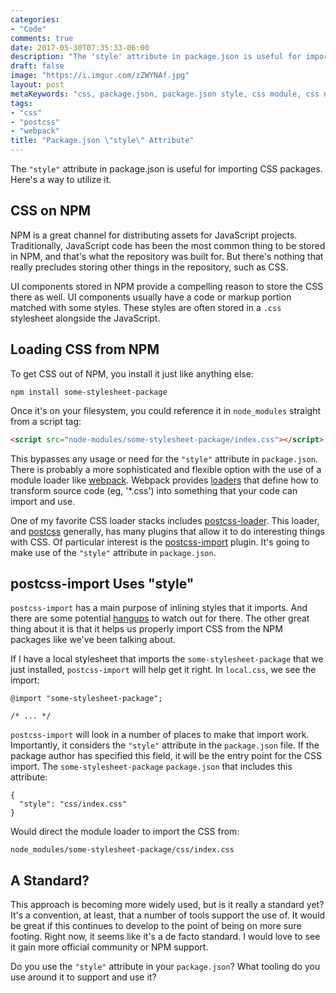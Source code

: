 ```yaml
---
categories:
- "Code"
comments: true
date: 2017-05-30T07:35:33-06:00
description: "The 'style' attribute in package.json is useful for importing CSS packages."
draft: false
image: "https://i.imgur.com/zZWYNAf.jpg"
layout: post
metaKeywords: "css, package.json, package.json style, css module, css npm package, css package, entry point"
tags:
- "css"
- "postcss"
- "webpack"
title: "Package.json \"style\" Attribute"
---
```


The `"style"` attribute in package.json is useful for importing CSS packages.  Here's a way to utilize it.

<!--more-->

## CSS on NPM

NPM is a great channel for distributing assets for JavaScript projects.  Traditionally, JavaScript code has been the most common thing to be stored in NPM, and that's what the repository was built for.  But there's nothing that really precludes storing other things in the repository, such as CSS.

UI components stored in NPM provide a compelling reason to store the CSS there as well.  UI components usually have a code or markup portion matched with some styles.  These styles are often stored in a `.css` stylesheet alongside the JavaScript. 

## Loading CSS from NPM

To get CSS out of NPM, you install it just like anything else:

```
npm install some-stylesheet-package
```

Once it's on your filesystem, you could reference it in `node_modules` straight from a script tag:

```html
<script src="node-modules/some-stylesheet-package/index.css"></script>
```

This bypasses any usage or need for the `"style"` attribute in `package.json`. There is probably a more sophisticated and flexible option with the use of a module loader like [webpack](https://webpack.js.org/).  Webpack provides [loaders](https://webpack.js.org/concepts/loaders/) that define how to transform source code (eg, '*.css') into something that your code can import and use.  

One of my favorite CSS loader stacks includes [postcss-loader](https://github.com/postcss/postcss-loader).  This loader, and [postcss](https://github.com/postcss/postcss) generally, has many plugins that allow it to do interesting things with CSS.  Of particular interest is the [postcss-import](https://github.com/postcss/postcss-import) plugin.  It's going to make use of the `"style"` attribute in `package.json`.

## postcss-import Uses "style"

`postcss-import` has a main purpose of inlining styles that it imports.  And there are some potential [hangups](/post/css-module-selectors-pileup-with-postcss-import/) to watch out for there.  The other great thing about it is that it helps us properly import CSS from the NPM packages like we've been talking about.

If I have a local stylesheet that imports the `some-stylesheet-package` that we just installed, `postcss-import` will help get it right.  In `local.css`, we see the import:

```
@import "some-stylesheet-package";

/* ... */
```

`postcss-import` will look in a number of places to make that import work.  Importantly, it considers the `"style"` attribute in the `package.json` file.  If the package author has specified this field, it will be the entry point for the CSS import.  The `some-stylesheet-package` `package.json` that includes this attribute:

```
{
  "style": "css/index.css"
}
```

Would direct the module loader to import the CSS from:

```
node_modules/some-stylesheet-package/css/index.css
```

## A Standard?

This approach is becoming more widely used, but is it really a standard yet?  It's a convention, at least, that a number of tools support the use of.  It would be great if this continues to develop to the point of being on more sure footing.  Right now, it seems like it's a de facto standard.  I would love to see it gain more official community or NPM support.

Do you use the `"style"` attribute in your `package.json`?  What tooling do you use around it to support and use it?

